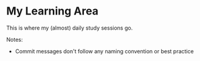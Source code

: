 # My Learning Area

This is where my (almost) daily study sessions go.

Notes: 
- Commit messages don't follow any naming convention or best practice
